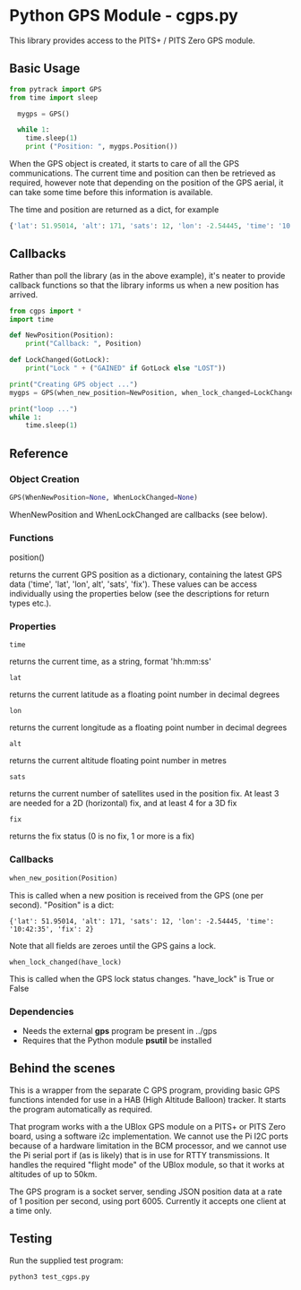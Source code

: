 # Python GPS Module - cgps.py

This library provides access to the PITS+ / PITS Zero GPS module.

## Basic Usage

```python
from pytrack import GPS
from time import sleep

  mygps = GPS()

  while 1:
  	time.sleep(1)
  	print ("Position: ", mygps.Position())
```

When the GPS object is created, it starts to care of all the GPS communications.  The current time and position can then be retrieved as required, however note that depending on the position of the GPS aerial, it can take some time before this information is available.

The time and position are returned as a dict, for example

```python
{'lat': 51.95014, 'alt': 171, 'sats': 12, 'lon': -2.54445, 'time': '10:42:35', 'fix': 2}
 ```

## Callbacks

Rather than poll the library (as in the above example), it's neater to provide callback functions so that the library informs us when a new position has arrived.

```python
from cgps import *
import time

def NewPosition(Position):
	print("Callback: ", Position)

def LockChanged(GotLock):
	print("Lock " + ("GAINED" if GotLock else "LOST"))

print("Creating GPS object ...")
mygps = GPS(when_new_position=NewPosition, when_lock_changed=LockChanged)

print("loop ...")
while 1:
	time.sleep(1)
```

## Reference

### Object Creation

```python
GPS(WhenNewPosition=None, WhenLockChanged=None)
```

WhenNewPosition and WhenLockChanged are callbacks (see below).

### Functions


  position()

returns the current GPS position as a dictionary, containing the latest GPS data ('time', 'lat', 'lon', alt', 'sats', 'fix').  These values can be access individually using the properties below (see the descriptions for return types etc.).

### Properties

	time

returns the current time, as a string, format 'hh:mm:ss'

	lat

returns the current latitude as a floating point number in decimal degrees

	lon

returns the current longitude as a floating point number in decimal degrees

	alt

returns the current altitude floating point number in metres

	sats

returns the current number of satellites used in the position fix.  At least 3 are needed for a 2D (horizontal) fix, and at least 4 for a 3D fix

	fix

returns the fix status (0 is no fix, 1 or more is a fix)


### Callbacks

```python
when_new_position(Position)
```

This is called when a new position is received from the GPS (one per second).  "Position" is a dict:

	{'lat': 51.95014, 'alt': 171, 'sats': 12, 'lon': -2.54445, 'time': '10:42:35', 'fix': 2}

Note that all fields are zeroes until the GPS gains a lock.

	when_lock_changed(have_lock)

This is called when the GPS lock status changes.  "have_lock" is True or False

### Dependencies

- Needs the external **gps** program be present in ../gps
- Requires that the Python module **psutil** be installed

## Behind the scenes

This is a wrapper from the separate C GPS program, providing basic GPS functions intended for use in a HAB (High Altitude Balloon) tracker.  It starts the program automatically as required.

That program works with a the UBlox GPS module on a PITS+ or PITS Zero board, using a software i2c implementation.  We cannot use the Pi I2C ports because of a hardware limitation in the BCM processor, and we cannot use the Pi serial port if (as is likely) that is in use for RTTY transmissions.  It handles the required "flight mode" of the UBlox module, so that it works at altitudes of up to 50km.

The GPS program is a socket server, sending JSON position data at a rate of 1 position per second, using port 6005.  Currently it accepts one client at a time only.

## Testing

Run the supplied test program:

	python3 test_cgps.py
